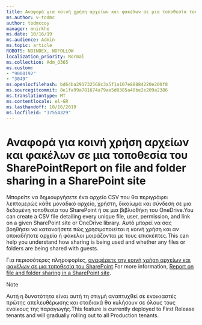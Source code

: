 ```yaml
---
title: Αναφορά για κοινή χρήση αρχείων και φακέλων σε μια τοποθεσία του SharePoint
ms.author: v-todmc
author: todmccoy
manager: mnirkhe
ms.date: 10/16/19
ms.audience: Admin
ms.topic: article
ROBOTS: NOINDEX, NOFOLLOW
localization_priority: Normal
ms.collection: Adm_O365
ms.custom:
- "9000192"
- "3049"
ms.openlocfilehash: bd64ba291732568c3a5f1a107e88884220e200f8
ms.sourcegitcommit: 8e1fa99a781674a79ae5d0385a48be2e209a2386
ms.translationtype: MT
ms.contentlocale: el-GR
ms.lasthandoff: 10/16/2019
ms.locfileid: "37554329"
---
```

# <a name="report-on-file-and-folder-sharing-in-a-sharepoint-site"></a><span data-ttu-id="c3eee-102">Αναφορά για κοινή χρήση αρχείων και φακέλων σε μια τοποθεσία του SharePoint</span><span class="sxs-lookup"><span data-stu-id="c3eee-102">Report on file and folder sharing in a SharePoint site</span></span>

<span data-ttu-id="c3eee-103">Μπορείτε να δημιουργήσετε ένα αρχείο CSV που θα περιγράφει λεπτομερώς κάθε μοναδικό αρχείο, χρήστη, δικαίωμα και σύνδεση σε μια δεδομένη τοποθεσία του SharePoint ή σε μια βιβλιοθήκη του OneDrive.</span><span class="sxs-lookup"><span data-stu-id="c3eee-103">You can create a CSV file detailing every unique file, user, permission, and link on a given SharePoint site or OneDrive library.</span></span> <span data-ttu-id="c3eee-104">Αυτό μπορεί να σας βοηθήσει να κατανοήσετε πώς χρησιμοποιείται η κοινή χρήση και αν οποιαδήποτε αρχεία ή φάκελοι μοιράζονται με τους επισκέπτες.</span><span class="sxs-lookup"><span data-stu-id="c3eee-104">This can help you understand how sharing is being used and whether any files or folders are being shared with guests.</span></span>

<span data-ttu-id="c3eee-105">Για περισσότερες πληροφορίες, [αναφέρετε την κοινή χρήση αρχείων και φακέλων σε μια τοποθεσία του SharePoint](https://docs.microsoft.com/en-us/sharepoint/sharing-reports).</span><span class="sxs-lookup"><span data-stu-id="c3eee-105">For more information, [Report on file and folder sharing in a SharePoint site](https://docs.microsoft.com/en-us/sharepoint/sharing-reports).</span></span>

> [!NOTE]
> <span data-ttu-id="c3eee-106">Αυτή η δυνατότητα είναι αυτή τη στιγμή αναπτυχθεί σε ενοικιαστές πρώτης απελευθέρωσης και σταδιακά θα κυλήσουν σε όλους τους ενοίκους της παραγωγής.</span><span class="sxs-lookup"><span data-stu-id="c3eee-106">This feature is currently deployed to First Release tenants and will gradually rolling out to all Production tenants.</span></span>